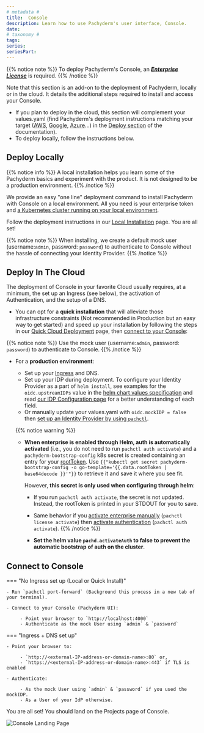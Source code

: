 ```yaml
---
# metadata # 
title:  Console 
description: Learn how to use Pachyderm's user interface, Console. 
date: 
# taxonomy #
tags: 
series:
seriesPart:
--- 
```


{{% notice note %}}
To deploy Pachyderm's Console, an [***Enterprise License***](../../../enterprise/) is required. 
{{% /notice %}}

Note that this section is an add-on to the deployment of Pachyderm, locally or in the cloud. 
It details the additional steps required to install and access your Console.

- If you plan to deploy in the cloud, this section will complement your values.yaml (find Pachyderm's deployment instructions matching your target ([AWS](../aws-deploy-pachyderm/), [Google](../google-cloud-platform/), [Azure](../azure/)...) in the [Deploy section](../) of the documentation).
- To deploy locally, follow the instructions below.

## Deploy Locally

{{% notice info %}} 
A local installation helps you learn some of the Pachyderm basics and experiment with the product. It is not designed to be a production environment.
{{% /notice %}}

We provide an easy "one line" deployment command to install Pachyderm with Console on a local environment. All you need is your enterprise token and [a Kubernetes cluster running on your local environment](../../../getting-started/local-installation/#prerequisites).

Follow the deployment instructions in our [Local Installation](../../getting-started/local-installation.md#deploy-pachyderm-community-edition-or-enterprise-with-console) page.
You are all set!

{{% notice note %}}
When installing, we create a default mock user (username:`admin`, password: `password`) to authenticate to Console without the hassle of connecting your Identity Provider.
{{% /notice %}}

## Deploy In The Cloud

The deployment of Console in your favorite Cloud usually requires, at a minimum, the set up an Ingress (see below), the activation of Authentication, and the setup of a DNS.

- You can opt for a **quick installation** that will alleviate those infrastructure constraints (Not recommended in Production but an easy way to get started) and speed up your installation by following the steps in our [Quick Cloud Deployment](../quickstart/) page, then [connect to your Console](#connect-to-console): 

{{% notice note  %}} 
Use the mock user (username:`admin`, password: `password`) to authenticate to Console.
{{% /notice %}}

- For a **production environment**:

    - Set up your [Ingress](../ingress/#ingress) and DNS.
    - Set up your IDP during deployment.
        To configure your Identity Provider as a part of `helm install`, see examples for the `oidc.upstreamIDPs` value in the [helm chart values specification](https://github.com/pachyderm/pachyderm/blob/42462ba37f23452a5ea764543221bf8946cebf4f/etc/helm/pachyderm/values.yaml#L461) and read [our IDP Configuration page](../../../enterprise/auth/authentication/idp-dex) for a better understanding of each field. 
    - Or manually update your values.yaml with `oidc.mockIDP = false` then [set up an Identity Provider by using `pachctl`](../../../enterprise/auth/authentication/idp-dex).

  {{% notice warning %}}
  - **When enterprise is enabled through Helm, auth is automatically activated** (i.e., you do not need to run `pachctl auth activate`) and a `pachyderm-bootstrap-config` k8s secret is created containing an entry for your [rootToken](../../../enterprise/auth/#activate-user-access-management). Use `{{"kubectl get secret pachyderm-bootstrap-config -o go-template='{{.data.rootToken | base64decode }}'"}}` to retrieve it and save it where you see fit.

    However, **this secret is only used when configuring through helm**:

    - If you run `pachctl auth activate`, the secret is not updated. Instead, the rootToken is printed in your STDOUT for you to save.
    - Same behavior if you [activate enterprise manually](../../../enterprise/deployment/) (`pachctl license activate`) then [activate authentication](../../../enterprise/auth/) (`pachctl auth activate`).
  {{% /notice %}}

    - **Set the helm value `pachd.activateAuth` to false to prevent the automatic bootstrap of auth on the cluster**.

## Connect to Console

=== "No Ingress set up (Local or Quick Install)"

    - Run `pachctl port-forward` (Background this process in a new tab of your terminal).
    
    - Connect to your Console (Pachyderm UI):

         - Point your browser to `http://localhost:4000` 
         - Authenticate as the mock User using `admin` & `password` 

=== "Ingress + DNS set up"

    - Point your browser to:

         - `http://<external-IP-address-or-domain-name>:80` or,
         - `https://<external-IP-address-or-domain-name>:443` if TLS is enabled

    - Authenticate:

         - As the mock User using `admin` & `password` if you used the mockIDP.
         - As a User of your IdP otherwise.


You are all set! 
You should land on the Projects page of Console.

![Console Landing Page](../../../getting-started/images/console_landing_page.png)

